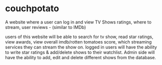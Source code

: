 # couchpotato
A website where a user can log in and view TV Shows ratings, where to stream, user reviews - (similar to IMDb)


users of this website will be able to search for tv show, read star ratings, view awards, view overall imdb/rotten tomatoes score, which streaming services they can stream the show on.
logged in users will have the ability to write star ratings & add/delete shows to their watchlist.
Admin side will have the ability to add, edit and delete different shows from the database.
